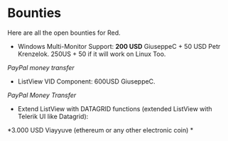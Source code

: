 # Bounties

Here are all the open bounties for Red. 

* Windows Multi-Monitor Support: **200 USD** GiuseppeC + 50 USD Petr Krenzelok. 250US + 50 if it will work on Linux Too. 

*PayPal money transfer*

* ListView VID Component: 600USD GiuseppeC. 

*PayPal Money Transfer*

* Extend ListView with DATAGRID functions (extended ListView with Telerik UI like Datagrid): 

*3.000 USD Viayyuve (ethereum or any other electronic coin) *



